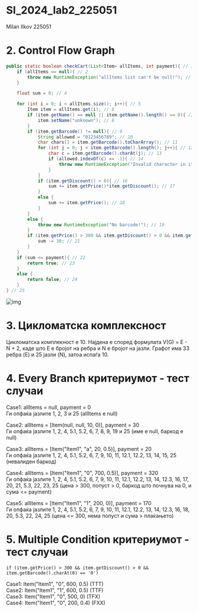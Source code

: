 # SI_2024_lab2_225051
Milan Ilkov 225051

# 2. Control Flow Graph

```java
public static boolean checkCart(List<Item> allItems, int payment){ // 1
    if (allItems == null){ // 2
        throw new RuntimeException("allItems list can't be null!"); // 3
    }

    float sum = 0; // 4

    for (int i = 0; i < allItems.size(); i++){ // 5
        Item item = allItems.get(i); // 6
        if (item.getName() == null || item.getName().length() == 0){ // 7
            item.setName("unknown"); // 8
        }
        if (item.getBarcode() != null){ // 9
            String allowed = "0123456789"; // 10
            char chars[] = item.getBarcode().toCharArray(); // 11
            for (int j = 0; j < item.getBarcode().length(); j++){ // 12
                char c = item.getBarcode().charAt(j); // 13
                if (allowed.indexOf(c) == -1){ // 14
                    throw new RuntimeException("Invalid character in item barcode!"); // 15
                }
            }
            if (item.getDiscount() > 0){ // 16
                sum += item.getPrice()*item.getDiscount(); // 17
            }
            else {
                sum += item.getPrice(); // 18
            }
        }
        else {
            throw new RuntimeException("No barcode!"); // 19
        }
        if (item.getPrice() > 300 && item.getDiscount() > 0 && item.getBarcode().charAt(0) == '0'){ // 20
            sum -= 30; // 21
        }
    }
    if (sum <= payment){ // 22
        return true; // 23
    }
    else {
        return false; // 24
    }
} // 25
```

![img](https://cdn.discordapp.com/attachments/1054498402592890990/1241729547687297094/cfg.drawio2.png?ex=664b4242&is=6649f0c2&hm=d4cca5ba5c5792531bf35c4dbfb301201faedc86d172817513f017fef62ad5b6&)

# 3. Цикломатска комплексност
Цикломатска комплекност е 10. Најдена е според формулата V(G) = E - N + 2, каде што E е бројот на ребра и N е бројот на јазли.
Графот има 33 ребра (E) и 25 јазли (N), затоа испаѓа 10.

# 4. Every Branch критериумот - тест случаи
Case1: allItems = null, payment = 0<br>
Ги опфаќа јазлите 1, 2, 3 и 25 (allItems е null)<br>

Case2: allItems = [Item(null, null, 10, 0)], payment = 30<br>
Ги опфаќа јазлите 1, 2, 4, 5.1, 5.2, 6, 7, 8, 9, 19 и 25 (име е null, баркод е null)<br>

Case3: allItems = [Item("Item1", "а", 20, 0.5)], payment = 20<br>
Ги опфаќа јазлите 1, 2, 4, 5.1, 5.2, 6, 7, 9, 10, 11, 12.1, 12.2, 13, 14, 15, 25 (невалиден баркод)<br>

Case4: allItems = [Item("Item1", "0", 700, 0.5)], payment = 320<br>
Ги опфаќа јазлите 1, 2, 4, 5.1, 5.2, 6, 7, 9, 10, 11, 12.1, 12.2, 13, 14, 12.3, 16, 17, 20, 21, 5.3, 22, 23, 25 (цена > 300, попуст > 0, баркод што почнува на 0, и сума <= payment)<br>

Case5: allItems = [Item("Item1", "1", 200, 0)], payment = 170<br>
Ги опфаќа јазлите 1, 2, 4, 5.1, 5.2, 6, 7, 9, 10, 11, 12.1, 12.2, 13, 14, 12.3, 16, 18, 20, 5.3, 22, 24, 25 (цена <= 300, нема попуст и сума > плаќањето)<br>

# 5. Multiple Condition критериумот - тест случаи
```
if (item.getPrice() > 300 && item.getDiscount() > 0 && item.getBarcode().charAt(0) == '0')
```
Case1: Item("Item1", "0", 600, 0.5) (TTT)<br>
Case2: Item("Item1", "1", 600, 0.5) (TTF)<br>
Case3: Item("Item1", "0", 500, 0) (TFX)<br>
Case4: Item("Item1", "0", 200, 0.4) (FXX)<br>
